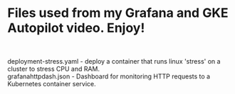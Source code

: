<b><h1>Files used from my Grafana and GKE Autopilot video. Enjoy!</h1></b><br>

deployment-stress.yaml - deploy a container that runs linux 'stress' on a cluster to stress CPU and RAM.<br>
grafanahttpdash.json - Dashboard for monitoring HTTP requests to a Kubernetes container service.
